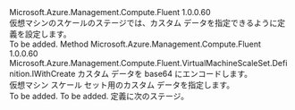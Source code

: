 <Type Name="IWithCustomData" FullName="Microsoft.Azure.Management.Compute.Fluent.VirtualMachineScaleSet.Definition.IWithCustomData">
  <TypeSignature Language="C#" Value="public interface IWithCustomData" />
  <TypeSignature Language="ILAsm" Value=".class public interface auto ansi abstract IWithCustomData" />
  <TypeSignature Language="DocId" Value="T:Microsoft.Azure.Management.Compute.Fluent.VirtualMachineScaleSet.Definition.IWithCustomData" />
  <TypeSignature Language="VB.NET" Value="Public Interface IWithCustomData" />
  <TypeSignature Language="F#" Value="type IWithCustomData = interface" />
  <AssemblyInfo>
    <AssemblyName>Microsoft.Azure.Management.Compute.Fluent</AssemblyName>
    <AssemblyVersion>1.0.0.60</AssemblyVersion>
  </AssemblyInfo>
  <Interfaces />
  <Docs>
    <summary>
            仮想マシンのスケールのステージでは、カスタム データを指定できるように定義を設定します。
            </summary>
    <remarks>To be added.</remarks>
  </Docs>
  <Members>
    <Member MemberName="WithCustomData">
      <MemberSignature Language="C#" Value="public Microsoft.Azure.Management.Compute.Fluent.VirtualMachineScaleSet.Definition.IWithCreate WithCustomData (string base64EncodedCustomData);" />
      <MemberSignature Language="ILAsm" Value=".method public hidebysig newslot virtual instance class Microsoft.Azure.Management.Compute.Fluent.VirtualMachineScaleSet.Definition.IWithCreate WithCustomData(string base64EncodedCustomData) cil managed" />
      <MemberSignature Language="DocId" Value="M:Microsoft.Azure.Management.Compute.Fluent.VirtualMachineScaleSet.Definition.IWithCustomData.WithCustomData(System.String)" />
      <MemberSignature Language="VB.NET" Value="Public Function WithCustomData (base64EncodedCustomData As String) As IWithCreate" />
      <MemberSignature Language="F#" Value="abstract member WithCustomData : string -&gt; Microsoft.Azure.Management.Compute.Fluent.VirtualMachineScaleSet.Definition.IWithCreate" Usage="iWithCustomData.WithCustomData base64EncodedCustomData" />
      <MemberType>Method</MemberType>
      <AssemblyInfo>
        <AssemblyName>Microsoft.Azure.Management.Compute.Fluent</AssemblyName>
        <AssemblyVersion>1.0.0.60</AssemblyVersion>
      </AssemblyInfo>
      <ReturnValue>
        <ReturnType>Microsoft.Azure.Management.Compute.Fluent.VirtualMachineScaleSet.Definition.IWithCreate</ReturnType>
      </ReturnValue>
      <Parameters>
        <Parameter Name="base64EncodedCustomData" Type="System.String" />
      </Parameters>
      <Docs>
        <param name="base64EncodedCustomData">カスタム データを base64 にエンコードします。</param>
        <summary>
            仮想マシン スケール セット用のカスタム データを指定します。
            </summary>
        <returns>To be added.</returns>
        <remarks>To be added.</remarks>
        <return>定義に次のステージ。</return>
      </Docs>
    </Member>
  </Members>
</Type>